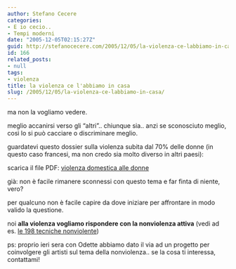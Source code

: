 ```yaml
---
author: Stefano Cecere
categories:
- E io cecio..
- Tempi moderni
date: "2005-12-05T02:15:27Z"
guid: http://stefanocecere.com/2005/12/05/la-violenza-ce-labbiamo-in-casa/
id: 166
related_posts:
- null
tags:
- violenza
title: la violenza ce l'abbiamo in casa
slug: /2005/12/05/la-violenza-ce-labbiamo-in-casa/
---
```


[<img src='/wp-content/ti_amo_alla_follia.jpg' alt='' align='left' />](/wp-content/violenza_domestica_donne.pdf)ma non la vogliamo vedere.

meglio accanirsi verso gli “altri”.. chiunque sia.. anzi se sconosciuto meglio, così lo si può cacciare o discriminare meglio.

guardatevi questo dossier sulla violenza subita dal 70% delle donne (in questo caso francesi, ma non credo sia molto diverso in altri paesi):

scarica il file PDF: [violenza domestica alle donne](/wp-content/violenza_domestica_donne.pdf)

già: non è facile rimanere sconnessi con questo tema e far finta di niente, vero?
  
per qualcuno non è facile capire da dove iniziare per affrontare in modo valido la questione.

noi **alla violenza vogliamo rispondere con la nonviolenza attiva** (vedi ad es. [le 198 tecniche nonviolente](http://stefanocecere.com/2005/11/25/nonviolenza-198-tecniche-nonviolente/))
  
ps: proprio ieri sera con Odette abbiamo dato il via ad un progetto per coinvolgere gli artisti sul tema della nonviolenza.. se la cosa ti interessa, contattami!